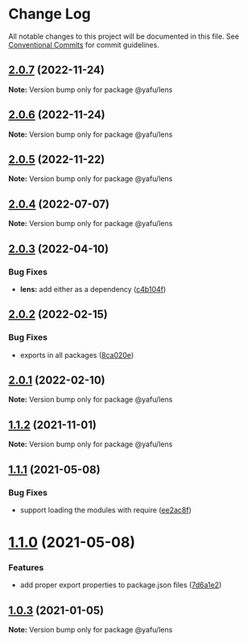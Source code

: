 # Change Log

All notable changes to this project will be documented in this file.
See [Conventional Commits](https://conventionalcommits.org) for commit guidelines.

## [2.0.7](https://github.com/TheLudd/yafu-mono/compare/@yafu/lens@2.0.6...@yafu/lens@2.0.7) (2022-11-24)

**Note:** Version bump only for package @yafu/lens





## [2.0.6](https://github.com/TheLudd/yafu-mono/compare/@yafu/lens@2.0.5...@yafu/lens@2.0.6) (2022-11-24)

**Note:** Version bump only for package @yafu/lens





## [2.0.5](https://github.com/TheLudd/yafu-mono/compare/@yafu/lens@2.0.4...@yafu/lens@2.0.5) (2022-11-22)

**Note:** Version bump only for package @yafu/lens





## [2.0.4](https://github.com/TheLudd/yafu-mono/compare/@yafu/lens@2.0.3...@yafu/lens@2.0.4) (2022-07-07)

**Note:** Version bump only for package @yafu/lens





## [2.0.3](https://github.com/TheLudd/yafu-mono/compare/@yafu/lens@2.0.2...@yafu/lens@2.0.3) (2022-04-10)


### Bug Fixes

* **lens:** add either as a dependency ([c4b104f](https://github.com/TheLudd/yafu-mono/commit/c4b104f31008a4433639585ca0f2357f0ffeb967))





## [2.0.2](https://github.com/TheLudd/yafu-mono/compare/@yafu/lens@2.0.1...@yafu/lens@2.0.2) (2022-02-15)


### Bug Fixes

* exports in all packages ([8ca020e](https://github.com/TheLudd/yafu-mono/commit/8ca020e4e8e41d0500610936e5cae34114d752dd))





## [2.0.1](https://github.com/TheLudd/yafu-mono/compare/@yafu/lens@2.0.0...@yafu/lens@2.0.1) (2022-02-10)

**Note:** Version bump only for package @yafu/lens





## [1.1.2](https://github.com/TheLudd/yafu-mono/compare/@yafu/lens@1.1.1...@yafu/lens@1.1.2) (2021-11-01)

**Note:** Version bump only for package @yafu/lens





## [1.1.1](https://github.com/TheLudd/yafu-mono/compare/@yafu/lens@1.1.0...@yafu/lens@1.1.1) (2021-05-08)


### Bug Fixes

* support loading the modules with require ([ee2ac8f](https://github.com/TheLudd/yafu-mono/commit/ee2ac8f9ff737bb3aad2fe6fda8c89c8d8e5c72c))





# [1.1.0](https://github.com/TheLudd/yafu-mono/compare/@yafu/lens@1.0.4...@yafu/lens@1.1.0) (2021-05-08)


### Features

* add proper export properties to package.json files ([7d6a1e2](https://github.com/TheLudd/yafu-mono/commit/7d6a1e2e24942281f93f66ded542ebcc5d1815a1))





## [1.0.3](https://github.com/TheLudd/yafu-mono/compare/@yafu/lens@1.0.2...@yafu/lens@1.0.3) (2021-01-05)

**Note:** Version bump only for package @yafu/lens
